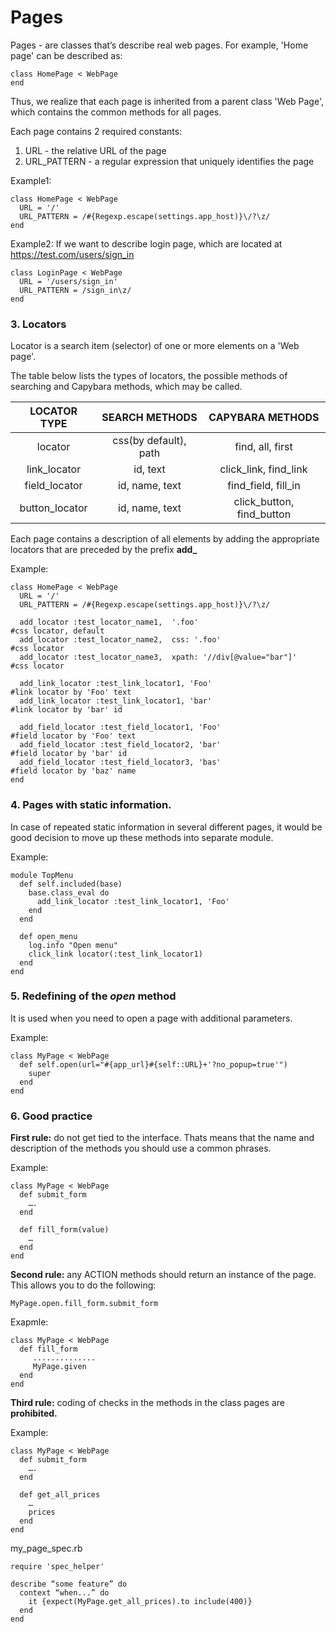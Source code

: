 Pages
=====
Pages - are classes that’s describe real web pages. For example,  'Home page' can be described as:

```
class HomePage < WebPage 
end
```

Thus, we realize that each page is inherited from a parent class 'Web Page', which contains the common methods for all pages.

Each page contains 2 required constants:

1. URL - the relative URL of the page
2. URL_PATTERN - a regular expression that uniquely identifies the page

Example1:
```
class HomePage < WebPage 
  URL = '/'
  URL_PATTERN = /#{Regexp.escape(settings.app_host)}\/?\z/
end
```

Example2:
If we want to describe login page, which are located at https://test.com/users/sign_in

```
class LoginPage < WebPage
  URL = '/users/sign_in'
  URL_PATTERN = /sign_in\z/
end
```

### 3. Locators ###
 
Locator is a search item (selector) of one or more elements on a 'Web page'.

The table below lists the types of locators, the possible methods of searching and Capybara methods, which may be called.


 LOCATOR TYPE  | SEARCH METHODS      | CAPYBARA METHODS
 :----------------------:|:-------------------------------:|:--------------------------------:
locator                     |css(by default), path           | find, all, first
link_locator             |id, text                                |click_link, find_link
field_locator            |id, name, text                     | find_field, fill_in
button_locator         |id, name, text                     | click_button, find_button

Each page contains a description of all elements by adding the appropriate locators that are preceded by the prefix **add_**

Example:
```
class HomePage < WebPage 
  URL = '/'
  URL_PATTERN = /#{Regexp.escape(settings.app_host)}\/?\z/

  add_locator :test_locator_name1,  '.foo'                                             #css locator, default
  add_locator :test_locator_name2,  css: '.foo'                                      #css locator
  add_locator :test_locator_name3,  xpath: '//div[@value="bar"]'       #css locator

  add_link_locator :test_link_locator1, 'Foo'                                        #link locator by 'Foo' text
  add_link_locator :test_link_locator1, 'bar'                                         #link locator by 'bar' id
  
  add_field_locator :test_field_locator1, 'Foo'                                      #field locator by 'Foo' text
  add_field_locator :test_field_locator2, 'bar'                                       #field locator by 'bar' id 
  add_field_locator :test_field_locator3, 'bas'                                      #field locator by 'baz' name
end
```
### 4. Pages with static information. ###

In case of repeated static information in several different pages, it would be good decision to move up these methods into separate module.

Example:
```
module TopMenu
  def self.included(base)
    base.class_eval do
      add_link_locator :test_link_locator1, 'Foo'
    end
  end

  def open_menu
    log.info "Open menu"
    click_link locator(:test_link_locator1)
  end
end
```
### 5. Redefining of the *open* method ###
It is used when you need to open a page with additional parameters.

Example:
```
class MyPage < WebPage
  def self.open(url="#{app_url}#{self::URL}+'?no_popup=true'")
    super
  end
end
```

### 6. Good practice ###
**First rule:** do not get tied to the interface. Thats means that the name and description of the methods you should use a common phrases.

Example:
```
class MyPage < WebPage
  def submit_form
    ….
  end

  def fill_form(value)
    …
  end
end
```
**Second rule:** any ACTION methods should return an instance of the page.
This allows you to do the following:

```
MyPage.open.fill_form.submit_form
```
Exapmle:
```
class MyPage < WebPage
  def fill_form
     ..............
     MyPage.given
  end
end
```

**Third rule:** coding of checks in the methods in the class pages are __prohibited.__

Example:
```
class MyPage < WebPage
  def submit_form
    ….
  end

  def get_all_prices
    …
    prices
  end
end
```
my_page_spec.rb
```
require 'spec_helper'

describe “some feature” do
  context “when...” do
    it {expect(MyPage.get_all_prices).to include(400)}
  end
end
```
